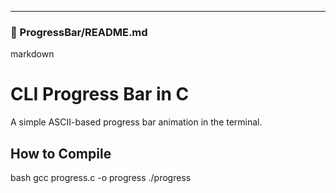 ---

### 📁 ProgressBar/README.md
markdown
# CLI Progress Bar in C

A simple ASCII-based progress bar animation in the terminal.

## How to Compile
bash
gcc progress.c -o progress
./progress